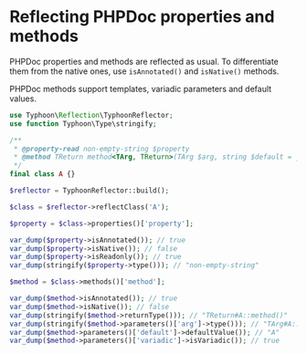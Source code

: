 # Reflecting PHPDoc properties and methods

PHPDoc properties and methods are reflected as usual. To differentiate them from the native ones, use
`isAnnotated()` and `isNative()` methods.

PHPDoc methods support templates, variadic parameters and default values.

```php
use Typhoon\Reflection\TyphoonReflector;
use function Typhoon\Type\stringify;

/** 
 * @property-read non-empty-string $property
 * @method TReturn method<TArg, TReturn>(TArg $arg, string $default = __CLASS__, ...$variadic)
 */
final class A {}

$reflector = TyphoonReflector::build();

$class = $reflector->reflectClass('A');

$property = $class->properties()['property'];

var_dump($property->isAnnotated()); // true
var_dump($property->isNative()); // false
var_dump($property->isReadonly()); // true
var_dump(stringify($property->type())); // "non-empty-string"

$method = $class->methods()['method'];

var_dump($method->isAnnotated()); // true
var_dump($method->isNative()); // false
var_dump(stringify($method->returnType())); // "TReturn#A::method()"
var_dump(stringify($method->parameters()['arg']->type())); // "TArg#A::method()"
var_dump($method->parameters()['default']->defaultValue()); // "A"
var_dump($method->parameters()['variadic']->isVariadic()); // true
```
